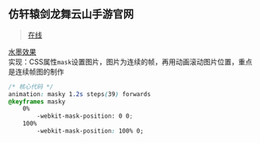 ## 仿轩辕剑龙舞云山手游官网  


> [在线](https://xuanyuanjian.vercel.app/#/)

[水墨效果](https://xuanyuanjian.vercel.app/#/demo)  
实现：CSS属性`mask`设置图片，图片为连续的帧，再用动画滚动图片位置，重点是连续帧图的制作
``` css
/* 核心代码 */
animation: masky 1.2s steps(39) forwards
@keyframes masky
    0%
        -webkit-mask-position: 0 0;
    100%
        -webkit-mask-position: 100% 0;
```


